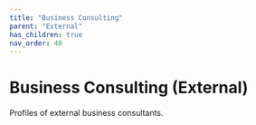 ```yaml
---
title: "Business Consulting"
parent: "External"
has_children: true
nav_order: 40
---
```

# Business Consulting (External)
Profiles of external business consultants.
